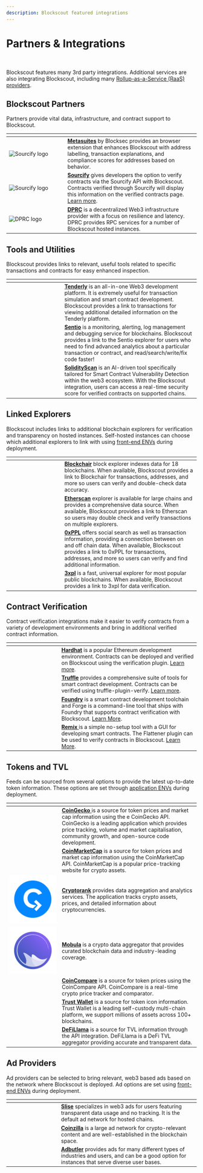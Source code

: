 ```yaml
---
description: Blockscout featured integrations
---
```


# Partners & Integrations

<figure><img src="../../.gitbook/assets/partners-using-blockscout.jpg" alt=""><figcaption></figcaption></figure>

Blockscout features many 3rd party integrations. Additional services are also integrating Blockscout, including many [Rollup-as-a-Service (RaaS) providers](raas-providers.md).

## Blockscout Partners

Partners provide vital data, infrastructure, and contract support to Blockscout.

<table><thead><tr><th width="141"></th><th></th></tr></thead><tbody><tr><td><img src="../../.gitbook/assets/metasuites.png" alt="Sourcify logo" data-size="original"></td><td><a href="https://blocksec.com/metasuites"><strong>Metasuites</strong></a> by Blocksec provides an browser extension that enhances Blockscout with address labelling, transaction explanations, and compliance scores for addresses based on behavior.</td></tr><tr><td><img src="../../.gitbook/assets/sourcify.png" alt="Sourcify logo" data-size="original"></td><td><a href="https://sourcify.dev/"><strong>Sourcify</strong></a> gives developers the option to verify contracts via the Sourcify API with Blockscout. Contracts verified through Sourcify will display this information on the verified contracts page. <a href="../../devs/verification/contracts-verification-via-sourcify.md">Learn more</a>.</td></tr><tr><td><img src="../../.gitbook/assets/drpc.png" alt="DPRC logo" data-size="original"></td><td><a href="https://drpc.org/"><strong>DPRC</strong></a> is a decentralized Web3 infrastructure provider with a focus on resilience and latency. DPRC provides RPC services for a number of Blockscout hosted instances.</td></tr></tbody></table>

## Tools and Utilities

Blockscout provides links to relevant, useful tools related to specific transactions and contracts for easy enhanced inspection.

<table><thead><tr><th width="133"></th><th></th></tr></thead><tbody><tr><td><img src="../../.gitbook/assets/tenderly.png" alt="" data-size="original"></td><td><a href="https://tenderly.co/"><strong>Tenderly</strong></a> is an all-in-one Web3 development platform. It is extremely useful for transaction simulation and smart contract development. Blockscout provides a link to transactions for viewing additional detailed information on the Tenderly platform.</td></tr><tr><td><img src="../../.gitbook/assets/sentio.png" alt="" data-size="original"></td><td><a href="https://www.sentio.xyz/"><strong>Sentio</strong></a> is a monitoring, alerting, log management and debugging service for blockchains. Blockscout provides a link to the Sentio explorer for users who need to find advanced analytics about a particular transaction or contract, and read/search/write/fix code faster!</td></tr><tr><td><img src="../../.gitbook/assets/solidityscan.png" alt="" data-size="original"></td><td><a href="https://solidityscan.com"><strong>SolidityScan</strong></a> is an AI-driven tool specifically tailored for Smart Contract Vulnerability Detection within the web3 ecosystem. With the Blockscout integration, users can access a real-time security score for verified contracts on supported chains.</td></tr></tbody></table>

## Linked Explorers

Blockscout includes links to additional blockchain explorers for verification and transparency on hosted instances. Self-hosted instances can choose which additional explorers to link with using [front-end ENVs](https://github.com/blockscout/frontend/blob/main/docs/ENVS.md) during deployment.

<table><thead><tr><th width="133"></th><th></th></tr></thead><tbody><tr><td><img src="../../.gitbook/assets/blockchair.png" alt="" data-size="original"></td><td><a href="https://blockchair.com/"><strong>Blockchair</strong></a> block explorer indexes data for 18 blockchains. When available, Blockscout provides a link to Blockchair for transactions, addresses, and more so users can verify and double-check data accuracy.</td></tr><tr><td><img src="../../.gitbook/assets/etherscan.png" alt="" data-size="original"></td><td><a href="https://etherscan.io/"><strong>Etherscan</strong></a> explorer is available for large chains and provides a comprehensive data source. When available, Blockscout provides a link to Etherscan so users may double check and verify transactions on multiple explorers.</td></tr><tr><td><img src="../../.gitbook/assets/0xppl.png" alt="" data-size="original"></td><td><a href="https://0xppl.com/"><strong>0xPPL</strong></a> offers social search as well as transaction information, providing a connection between on and off chain data. When available, Blockscout provides a link to 0xPPL for transactions, addresses, and more so users can verify and find additional information.</td></tr><tr><td><img src="../../.gitbook/assets/3xpl.png" alt="" data-size="original"></td><td><a href="https://3xpl.com/"><strong>3xpl</strong></a> is a fast, universal explorer for most popular public blockchains. When available, Blockscout provides a link to 3xpl for data verification.</td></tr></tbody></table>

## Contract Verification

Contract verification integrations make it easier to verify contracts from a variety of development environments and bring in additional verified contract information.

<table><thead><tr><th width="125"></th><th></th></tr></thead><tbody><tr><td><img src="../../.gitbook/assets/hardhat.png" alt="" data-size="original"></td><td><a href="https://hardhat.org/"><strong>Hardhat</strong></a> is a popular Ethereum development environment. Contracts can be deployed and verified on Blockscout using the verification plugin. <a href="../../devs/verification/hardhat-verification-plugin/">Learn more</a>.</td></tr><tr><td><img src="../../.gitbook/assets/truffle.png" alt="" data-size="original"></td><td><a href="https://trufflesuite.com/"><strong>Truffle</strong></a> provides a comprehensive suite of tools for smart contract development. Contracts can be verified using truffle-plugin-verify. <a href="../../devs/verification/openzeppelin-contract-verification.md#truffle">Learn more</a>.</td></tr><tr><td><img src="../../.gitbook/assets/foundry.png" alt="" data-size="original"></td><td><a href="https://github.com/foundry-rs/foundry/"><strong>Foundry</strong></a> is a smart contract development toolchain and Forge is a command-line tool that ships with Foundry that supports contract verification with Blockscout. <a href="../../devs/verification/openzeppelin-contract-verification.md#foundry-forge">Learn More</a>.</td></tr><tr><td><img src="../../.gitbook/assets/remix.png" alt="" data-size="original"></td><td><a href="https://remix-project.org/"><strong>Remix</strong> </a>is a simple no-setup tool with a GUI for developing smart contracts. The Flattener plugin can be used to verify contracts in Blockscout. <a href="../../devs/verification/openzeppelin-contract-verification.md#remix">Learn More</a>.</td></tr></tbody></table>

## Tokens and TVL

Feeds can be sourced from several options to provide the latest up-to-date token information. These options are set through [application ENVs](../../setup/env-variables/) during deployment.

<table><thead><tr><th width="126"></th><th></th></tr></thead><tbody><tr><td><img src="../../.gitbook/assets/coingecko.png" alt="" data-size="original"></td><td><a href="https://www.coingecko.com/"><strong>CoinGecko</strong> </a>is a source for token prices and market cap information using the e CoinGecko API. CoinGecko is a leading application which provides price tracking, volume and market capitalisation, community growth, and open-source code development.</td></tr><tr><td><img src="../../.gitbook/assets/coinmarketcap.png" alt="" data-size="original"></td><td><a href="https://coinmarketcap.com/"><strong>CoinMarketCap</strong></a> is a source for token prices and market cap information using the CoinMarketCap API. CoinMarketCap is a popular price-tracking website for crypto assets.</td></tr><tr><td><img src="../../.gitbook/assets/cryptorank-1.png" alt="" data-size="original"></td><td><a href="https://cryptorank.io/"><strong>Cryptorank</strong></a> provides data aggregation and analytics services. The application tracks crypto assets, prices, and detailed information about cryptocurrencies.</td></tr><tr><td><img src="../../.gitbook/assets/mobula.png" alt="" data-size="original"></td><td><a href="https://mobula.io/"><strong>Mobula</strong></a> is a crypto data aggregator that provides curated blockchain data and industry-leading coverage.</td></tr><tr><td><img src="../../.gitbook/assets/coincompare.png" alt="" data-size="original"></td><td><a href="https://coincompare.eu/"><strong>CoinCompare</strong></a> is a source for token prices using the CoinCompare API. CoinCompare is a real-time crypto price tracker and comparator.</td></tr><tr><td><img src="../../.gitbook/assets/trustwallet.png" alt="" data-size="original"></td><td><a href="https://trustwallet.com/"><strong>Trust Wallet</strong></a> is a source for token icon information. Trust Wallet is a leading self-custody multi-chain platform, we support millions of assets across 100+ blockchains.</td></tr><tr><td><img src="../../.gitbook/assets/defilama.png" alt="" data-size="original"></td><td><a href="https://defillama.com/"><strong>DeFiLlama</strong></a> is a source for TVL information through the API integration. DeFiLlama is a DeFi TVL aggregator providing accurate and transparent data.</td></tr></tbody></table>

## Ad Providers

Ad providers can be selected to bring relevant, web3 based ads based on the network where Blockscout is deployed. Ad options are set using [front-end ENVs](https://github.com/blockscout/frontend/blob/main/docs/ENVS.md) during deployment.

<table><thead><tr><th width="124"></th><th></th></tr></thead><tbody><tr><td><img src="../../.gitbook/assets/slise.png" alt="" data-size="original"></td><td><a href="https://www.slise.xyz/"><strong>Slise</strong></a> specializes in web3 ads for users featuring transparent data usage and no tracking. It is the default ad network for hosted chains.</td></tr><tr><td><img src="../../.gitbook/assets/coinzilla.png" alt="" data-size="original"></td><td><a href="https://coinzilla.com/"><strong>Coinzilla</strong></a> is a large ad network for crypto-relevant content and are well-established in the blockchain space.</td></tr><tr><td><img src="../../.gitbook/assets/adbutler.png" alt="" data-size="original"></td><td><a href="https://www.adbutler.com/"><strong>Adbutler</strong></a> provides ads for many different types of industries and users, and can be a good option for instances that serve diverse user bases.</td></tr></tbody></table>

